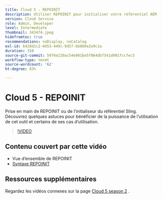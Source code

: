 ```yaml
---
title: Cloud 5 - REPOINIT
description: Utiliser REPOINIT pour initialiser votre référentiel AEM
version: Cloud Service
role: Admin, Developer
level: Intermediate
thumbnail: 343474.jpeg
hidefromtoc: true
recommendations: noDisplay, noCatalog
exl-id: 6428d1c2-8453-449c-9d57-bb860e2e9c1a
duration: 310
source-git-commit: 5976e220ac54e901be5f064dbf541d901fccfec5
workflow-type: tm+mt
source-wordcount: '62'
ht-degree: 83%

---
```


# Cloud 5 - REPOINIT

Prise en main de REPOINIT ou de l’initialiseur du référentiel Sling. Découvrez quelques astuces pour bénéficier de la puissance de l’utilisation de cet outil et certains de ses cas d’utilisation.

>[!VIDEO](https://video.tv.adobe.com/v/343474?quality=12&learn=on)

## Contenu couvert par cette vidéo

+ Vue d’ensemble de REPOINIT
+ [Syntaxe REPOINIT](https://sling.apache.org/documentation/bundles/repository-initialization.html#appendix-a-repoinit-syntax-parser-test-scenarios-1)

## Ressources supplémentaires

Regardez les vidéos connexes sur la page [Cloud 5 season 2](../cloud5-season-2.md) .

